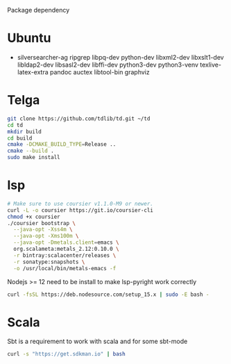 Package dependency

# Ubuntu #
  * silversearcher-ag ripgrep libpq-dev python-dev libxml2-dev libxslt1-dev libldap2-dev libsasl2-dev libffi-dev python3-dev python3-venv texlive-latex-extra pandoc auctex libtool-bin graphviz

# Telga #
```bash
git clone https://github.com/tdlib/td.git ~/td
cd td
mkdir build
cd build
cmake -DCMAKE_BUILD_TYPE=Release ..
cmake --build .
sudo make install
```

# lsp #
```bash
# Make sure to use coursier v1.1.0-M9 or newer.
curl -L -o coursier https://git.io/coursier-cli
chmod +x coursier
./coursier bootstrap \
  --java-opt -Xss4m \
  --java-opt -Xms100m \
  --java-opt -Dmetals.client=emacs \
  org.scalameta:metals_2.12:0.10.0 \
  -r bintray:scalacenter/releases \
  -r sonatype:snapshots \
  -o /usr/local/bin/metals-emacs -f
```

Nodejs >= 12 need to be install to make lsp-pyright work correctly
```bash
curl -fsSL https://deb.nodesource.com/setup_15.x | sudo -E bash -
```

# Scala #
Sbt is a requirement to work with scala and for some sbt-mode
```bash
curl -s "https://get.sdkman.io" | bash
```
